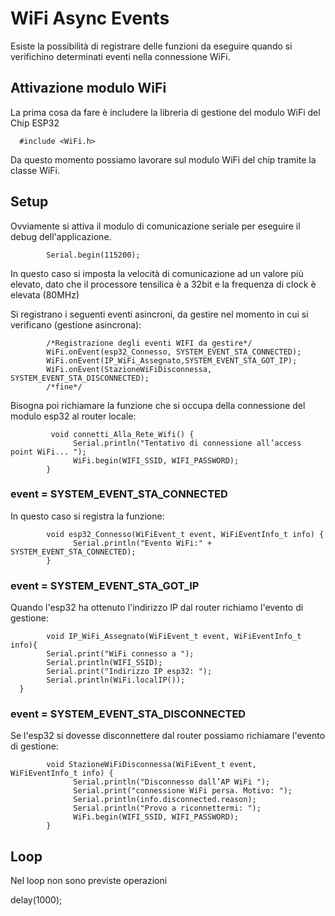# WiFi Async Events

Esiste la possibilità di registrare delle funzioni da eseguire quando si verifichino determinati eventi nella connessione WiFi. 

## Attivazione modulo WiFi

La prima cosa da fare è includere la libreria di gestione del modulo WiFi del Chip ESP32

      #include <WiFi.h>

Da questo momento possiamo lavorare sul modulo WiFi del chip tramite la classe WiFi. 

## Setup

Ovviamente si attiva il modulo di comunicazione seriale per eseguire il debug dell'applicazione. 

            Serial.begin(115200);

In questo caso si imposta la velocità di comunicazione ad un valore più elevato, dato che il processore tensilica è a 32bit e la frequenza di clock è elevata (80MHz)

Si registrano i seguenti eventi asincroni, da gestire nel momento in cui si verificano (gestione asincrona):


            /*Registrazione degli eventi WIFI da gestire*/
            WiFi.onEvent(esp32_Connesso, SYSTEM_EVENT_STA_CONNECTED);
            WiFi.onEvent(IP_WiFi_Assegnato,SYSTEM_EVENT_STA_GOT_IP); 
            WiFi.onEvent(StazioneWiFiDisconnessa, SYSTEM_EVENT_STA_DISCONNECTED);
            /*fine*/

Bisogna poi richiamare la funzione che si occupa della connessione del modulo esp32 al router locale:

             void connetti_Alla_Rete_Wifi() {
                  Serial.println("Tentativo di connessione all’access point WiFi... "); 
                  WiFi.begin(WIFI_SSID, WIFI_PASSWORD);
            }


### event = SYSTEM_EVENT_STA_CONNECTED

In questo caso si registra la funzione:

            void esp32_Connesso(WiFiEvent_t event, WiFiEventInfo_t info) { 
                  Serial.println("Evento WiFi:" + SYSTEM_EVENT_STA_CONNECTED); 
            } 


### event = SYSTEM_EVENT_STA_GOT_IP

Quando l'esp32 ha ottenuto l'indirizzo IP dal router richiamo l'evento di gestione:

            void IP_WiFi_Assegnato(WiFiEvent_t event, WiFiEventInfo_t info){ 
            Serial.print("WiFi connesso a ");
            Serial.println(WIFI_SSID);
            Serial.print("Indirizzo IP esp32: "); 
            Serial.println(WiFi.localIP()); 
      } 

### event = SYSTEM_EVENT_STA_DISCONNECTED

Se l'esp32 si dovesse disconnettere dal router possiamo richiamare l'evento di gestione:

            void StazioneWiFiDisconnessa(WiFiEvent_t event, WiFiEventInfo_t info) { 
                  Serial.println("Disconnesso dall’AP WiFi "); 
                  Serial.print("connessione WiFi persa. Motivo: "); 
                  Serial.println(info.disconnected.reason); 
                  Serial.println("Provo a riconnettermi: "); 
                  WiFi.begin(WIFI_SSID, WIFI_PASSWORD); 
            } 
         

## Loop

Nel loop non sono previste operazioni 

delay(1000);


